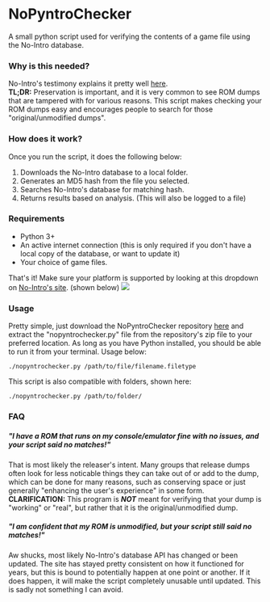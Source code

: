 # NoPyntroChecker
A small python script used for verifying the contents of a game file using the No-Intro database.
### Why is this needed?
No-Intro's testimony explains it pretty well [here](https://no-intro.org/).\
**TL;DR:** Preservation is important, and it is very common to see ROM dumps that are tampered with for various reasons. This script makes checking your ROM dumps easy and encourages people to search for those "original/unmodified dumps".
### How does it work?
Once you run the script, it does the following below:
1. Downloads the No-Intro database to a local folder.
2. Generates an MD5 hash from the file you selected.
3. Searches No-Intro's database for matching hash.
4. Returns results based on analysis. (This will also be logged to a file)
### Requirements
* Python 3+
* An active internet connection (this is only required if you don't have a local copy of the database, or want to update it)
* Your choice of game files.

That's it! Make sure your platform is supported by looking at this dropdown on [No-Intro's site](https://datomatic.no-intro.org/). (shown below)
![](https://raw.githubusercontent.com/dvcky/NoPyntroChecker/master/supported-platforms.png)

### Usage
Pretty simple, just download the NoPyntroChecker repository [here](https://github.com/dvcky/NoPyntroChecker/archive/master.zip) and extract the "nopyntrochecker.py" file from the repository's zip file to your preferred location. As long as you have Python installed, you should be able to run it from your terminal. Usage below: 
```
./nopyntrochecker.py /path/to/file/filename.filetype
```
This script is also compatible with folders, shown here:
```
./nopyntrochecker.py /path/to/folder/
```
### FAQ
##### "I have a ROM that runs on my console/emulator fine with no issues, and your script said no matches!"
That is most likely the releaser's intent. Many groups that release dumps often look for less noticable things they can take out of or add to the dump, which can be done for many reasons, such as conserving space or just generally "enhancing the user's experience" in some form. **CLARIFICATION:** This program is **_NOT_** meant for verifying that your dump is "working" or "real", but rather that it is the original/unmodified dump.
##### "I am confident that my ROM is unmodified, but your script still said no matches!"
Aw shucks, most likely No-Intro's database API has changed or been updated. The site has stayed pretty consistent on how it functioned for years, but this is bound to potentially happen at one point or another. If it does happen, it will make the script completely unusable until updated. This is sadly not something I can avoid.
